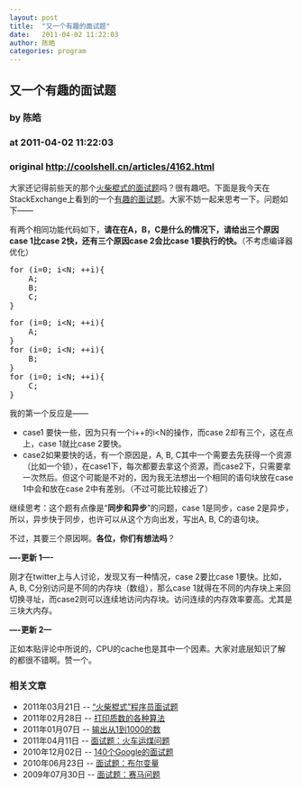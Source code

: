 ```yaml
---
layout: post
title:  "又一个有趣的面试题"
date:   2011-04-02 11:22:03
author: 陈皓
categories: program
---
```


## 又一个有趣的面试题
### by 陈皓
### at 2011-04-02 11:22:03
### original <http://coolshell.cn/articles/4162.html>

<p>大家还记得前些天的那个<a title="“火柴棍式”程序员面试题" href="http://coolshell.cn/articles/3961.html">火柴棍式的面试题</a>吗？很有趣吧。下面是我今天在StackExchange上看到的一个<a href="http://programmers.stackexchange.com/questions/64132/interesting-interview-question">有趣的面试题</a>。大家不妨一起来思考一下。问题如下——</p>
<p>有两个相同功能代码如下，<strong>请在在A，B，C是什么的情况下，请给出三个原因case 1比case 2快，还有三个原因case 2会比case 1要执行的快。</strong>（不考虑编译器优化）</p>
<pre>
for (i=0; i&lt;N; ++i){
    A;
    B;
    C;
}</pre>
<pre>
for (i=0; i&lt;N; ++i){
    A;
}
for (i=0; i&lt;N; ++i){
    B;
}
for (i=0; i&lt;N; ++i){
    C;
}</pre>
<p>我的第一个反应是——</p>
<p><span></span></p>
<ul>
<li>case1 要快一些，因为只有一个i++的i&lt;N的操作，而case 2却有三个，这在点上，case 1就比case 2要快。</li>
<li>case2如果要快的话，有一个原因是，A, B, C其中一个需要去先获得一个资源（比如一个锁），在case1下，每次都要去拿这个资源，而case2下，只需要拿一次然后。但这个可能是不对的，因为我无法想出一个相同的语句块放在case 1中会和放在case 2中有差别。（不过可能比较接近了）</li>
</ul>
<p>继续思考：这个题有点像是“<strong>同步和异步</strong>”的问题，case 1是同步，case 2是异步，所以，异步快于同步，也许可以从这个方向出发，写出A, B, C的语句块。</p>
<p>不过，其要三个原因啊。<strong>各位，你们有想法吗</strong>？</p>
<p><strong>—-更新 1—-</strong></p>
<p>刚才在twitter上与人讨论，发现又有一种情况，case 2要比case 1要快。比如，A, B, C分别访问是不同的内存块（数组），那么case 1就得在不同的内存块上来回切换寻址，而case2则可以连续地访问内存块。访问连续的内存效率要高。尤其是三块大内存。</p>
<p><strong>—-更新 2—</strong></p>
<p>正如本贴评论中所说的，CPU的cache也是其中一个因素。大家对底层知识了解的都很不错啊。赞一个。</p>
<h3>相关文章</h3><ul><li>2011年03月21日 -- <a href="http://coolshell.cn/articles/3961.html" title="“火柴棍式”程序员面试题">“火柴棍式”程序员面试题</a></li><li>2011年02月28日 -- <a href="http://coolshell.cn/articles/3738.html" title="打印质数的各种算法">打印质数的各种算法</a></li><li>2011年01月07日 -- <a href="http://coolshell.cn/articles/3445.html" title="输出从1到1000的数">输出从1到1000的数</a></li><li>2011年04月11日 -- <a href="http://coolshell.cn/articles/4429.html" title="面试题：火车运煤问题">面试题：火车运煤问题</a></li><li>2010年12月02日 -- <a href="http://coolshell.cn/articles/3345.html" title="140个Google的面试题">140个Google的面试题</a></li><li>2010年06月23日 -- <a href="http://coolshell.cn/articles/2514.html" title="面试题：布尔变量">面试题：布尔变量</a></li><li>2009年07月30日 -- <a href="http://coolshell.cn/articles/1202.html" title="面试题：赛马问题">面试题：赛马问题</a></li></ul>